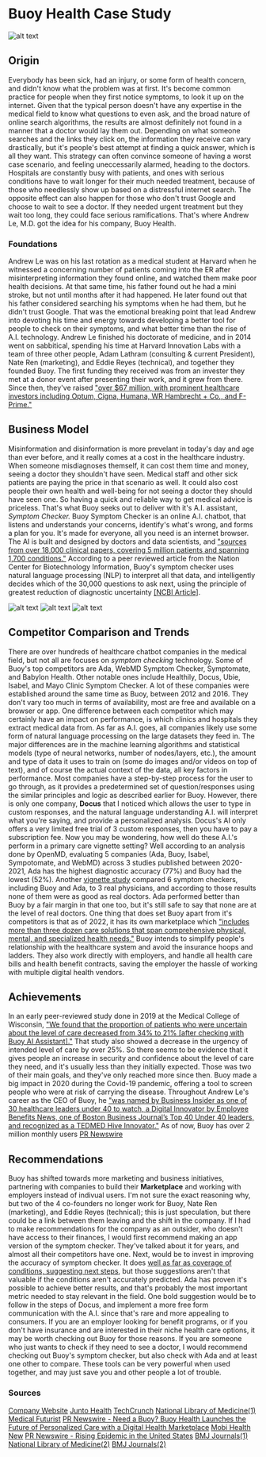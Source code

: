 # Buoy Health Case Study
![alt text](https://github.com/user-attachments/assets/592cce0c-c9b7-4b09-bc95-3c65abc81640)

<!--Make sure to include headers, sub headers, bold some text, include hyper links, logo of the company, additional metrics related to the company, some pictures etc  (you can use some of the resource included above for the syntaxes).-->

## Origin
<!--
* Name of company
* When was the company incorporated?
* Who are the founders of the company?
* How did the idea for the company (or project) come about?
* How is the company funded? How much funding have they received?
-->
Everybody has been sick, had an injury, or some form of health concern, and didn't know what the problem was at first. It's 
become common practice for people when they first notice symptoms, to look it up on the internet. 
Given that the typical person doesn't have any expertise in the medical field to know what 
questions to even ask, and the broad nature of online search algorithms, the 
results are almost definitely not found in a manner that a doctor would lay 
them out. Depending on what someone searches and the links they click on, the 
information they receive can vary drastically, but it's people's best attempt at finding 
a quick answer, which is all they want. This strategy can often convince someone of having a worst case scenario, and feeling uneccessarily 
alarmed, heading to the doctors. Hospitals are constantly busy with patients, and 
ones with serious conditions have to wait longer for their much needed treatment, because of 
those who needlessly show up based on a distressful internet search. The opposite effect can also 
happen for those who don't trust Google and choose to wait to see a doctor. If they needed urgent treatment but they wait too long, they could face serious ramifications. That's where Andrew Le, M.D. got the idea for his company, Buoy Health. 

### Foundations
Andrew Le was on his last rotation as a medical student at Harvard when he witnessed a concerning number 
of patients coming into the ER after misinterpreting information they found online, 
and watched them make poor health decisions. At that same time, his father found 
out he had a mini stroke, but not until months after it had happened. He later found out that his father considered searching his symptoms when he had them, but he didn't trust Google. That was the emotional breaking point that lead Andrew into devoting his time and energy towards developing a better tool for people to check on their symptoms, and what better time than the rise of A.I. technology. 
Andrew Le finished his doctorate of medicine, and in 2014 went on sabbitical, 
spending his time at Harvard Innovation Labs with a team of three 
other people, Adam Lathram (consulting & current President), Nate Ren (marketing), 
and Eddie Reyes (technical), and together they founded Buoy. The first funding they received was 
from an invester they met at a donor event after presenting their work, and it grew 
from there. Since then, they've raised ["over $67 million, with prominent healthcare investors 
including Optum, Cigna, Humana, WR Hambrecht + Co., and F-Prime."](https://techcrunch.com/sponsor/connection/from-point-a-to-point-unbelievable-how-buoy-health-scaled-from-idea-to-unbelievable-a-i-success-story/)


## Business Model
<!--
* What specific problem is the company or project trying to solve?
* Who is the company's intended customer? Is there any information about the market size of this set of customers?
* What solution does this company offer that their competitors do not or cannot offer? (What is the unfair advantage they utilize?)
* Which technologies are they currently using, and how are they implementing them? (This may take a little bit of sleuthing&mdash;you may want to search the company’s engineering blog or use sites like Stackshare to find this information.)
-->
Misinformation and disinformation is more prevelant in today's day and age than 
ever before, and it really comes at a cost in the healthcare industry. When 
someone misdiagnoses themself, it can cost them time and money, seeing a doctor they 
shouldn't have seen. Medical staff and other sick patients are paying the price 
in that scenario as well. It could also cost people their own health and well-being
for not seeing a doctor they should have seen one. So having a quick and reliable way to 
get medical advice is priceless. That's what Buoy seeks out to deliver with it's 
A.I. assistant, *Symptom Checker.* Buoy Symptom Checker is an online A.I. 
chatbot, that listens and understands your concerns, identify's what's wrong, and 
forms a plan for you. It's made for everyone, all you need is an internet browser. The AI is built and designed by doctors and data scientists, and ["sources
from over 18,000 clinical papers, covering 5 million patients and spanning 1,700 conditions."](https://www.mobihealthnews.com/content/digital-health-startup-buoy-launches-ai-powered-symptom-checking-chatbot)
According to a peer reviewed article from the Nation Center for Biotechnology Information, Buoy's symptom checker
uses natural language processing (NLP) to interpret all that data, and intelligently decides which of the 30,000 questions to ask next, using the principle of greatest reduction of diagnostic uncertainty [[NCBI Article]](https://www.ncbi.nlm.nih.gov/pmc/articles/PMC7748958/). 

![alt text](https://cdn.sanity.io/images/0b678gck/~production/b769056d574305ccdd8e5d140fdfd25bdf93ce75-624x1065.png?w=300&q=30&auto=format&dpr=1)
![alt text](https://cdn.sanity.io/images/0b678gck/~production/58a179bdb5118cbc64250bf16f0c9dcf7dfcb0da-624x1065.png?w=300&q=30&auto=format&dpr=1)
![alt text](https://cdn.sanity.io/images/0b678gck/~production/77e826a80731b7ace83c38872bc03afe74597970-624x1065.png?w=300&q=30&auto=format&dpr=1)



## Competitor Comparison and Trends
<!--
* What field is the company in?
* What have been the major trends and innovations of this field over the last 5&ndash;10 years?
* What are the other major companies in this field?
-->
There are over hundreds of healthcare chatbot companies in the medical field, but not all are focuses on *symptom checking* technology. Some of Buoy's top competitors are Ada, WebMD Symptom Checker, Symptomate, and Babylon Health. Other notable ones include Healthily, Docus, Ubie, Isabel, and Mayo Clinic Symptom Checker.
A lot of these companies were established around the same time as Buoy, between 2012 and 2016. They don't vary too much in terms of availability, most are free and available on a browser or app. One difference between each competitor which may certainly have an impact on performance, is which clinics and hospitals they extract medical data from. 
As far as A.I. goes, all companies likely use some form of natural language processing on the large datasets they feed in. The major differences are in the machine learning algorithms and statistical models (type of neural networks, number of nodes/layers, etc.), the amount and type of data it uses to train on (some do images and/or videos on top of text), and of course the actual context of the data, all key factors in performance. Most companies have a step-by-step process for the user to go through, as it provides a predetermined set of question/responses using the similar principles and logic as described earlier for Buoy. However, there is only one company, **Docus** that I noticed which allows the user to type in custom responses, and the natural language understanding A.I. will interpret what you're saying, and provide a personalized analysis. Docus's AI only offers a very limited free trial of 3 custom responses, then you have to pay a subscription fee. Now you may be wondering, how well do these A.I.'s perform in a primary care vignette setting? Well according to an analysis done by OpenMD, evaluating 5 companies (Ada, Buoy, Isabel, Sympotomate, and WebMD) across 3 studies published between 2020-2021, Ada has the highest diagnostic accuracy (77%) and Buoy had the lowest (52%). Another [vignette study](https://www.ncbi.nlm.nih.gov/pmc/articles/PMC11091811/) compared 6 symptom checkers, including Buoy and Ada, to 3 real physicians, and according to those results none of them were as good as real doctors. Ada performed better than Buoy by a fair margin in that one too, but it's still safe to say that none are at the level of real doctors. One thing that does set Buoy apart from it's competitors is that as of 2022, it has its own marketplace which ["includes more than three dozen care solutions that span comprehensive physical, mental, and specialized health needs."](https://www.prnewswire.com/news-releases/need-a-buoy-buoy-health-launches-the-future-of-personalized-care-with-a-digital-health-marketplace-301578477.html?tc=eml_cleartime) Buoy intends to simplify people's relationship with the healthcare system and avoid the insurance hoops and ladders. They also work directly with employers, and handle all health care bills and health benefit contracts, saving the employer the hassle of working with multiple digital health vendors.  

## Achievements
<!--
* What has been the business impact of this company so far?
* What are some of the core metrics that companies in this field use to measure success? How is your company performing based on these metrics?
* How is your company performing relative to competitors in the same field?
-->
In an early peer-reviewed study done in 2019 at the Medical College of Wisconsin, ["We found that the proportion of patients who were uncertain about the level of care decreased from 34% to 21% [after checking with Buoy AI Assistant]."](https://www.buoyhealth.com/multi-symptom-checker) That study also showed a decrease in the urgency of intended level of care by over 25%. So there seems to be evidence that it gives people an increase in security and confidence about the level of care they need, and it's usually less than they initially expected. Those was two of their main goals, and they've only reached more since then. Buoy made a big impact in 2020 during the Covid-19 pandemic, offering a tool to screen people who were at risk of carrying the disease. Throughout Andrew Le's career as the CEO of Buoy, he ["was named by Business Insider as one of 30 healthcare leaders under 40 to watch, a Digital Innovator by Employee Benefits News, one of Boston Business Journal’s Top 40 Under 40 leaders, and recognized as a TEDMED Hive Innovator."](https://techcrunch.com/sponsor/connection/from-point-a-to-point-unbelievable-how-buoy-health-scaled-from-idea-to-unbelievable-a-i-success-story/) As of now, Buoy has over 2 million monthly users [PR Newswire](https://www.prnewswire.com/news-releases/need-a-buoy-buoy-health-launches-the-future-of-personalized-care-with-a-digital-health-marketplace-301578477.html#:~:text=BOSTON%2C%20June%2030%2C%202022%20/,any%20care%20they%20might%20receive.)
## Recommendations
<!--
* If you were to advise the company, what products or services would you suggest they offer? (This could be something that a competitor offers, or use your imagination!)
* Why do you think that offering this product or service would benefit the company?
* What technologies would this additional product or service utilize?
* Why are these technologies appropriate for your solution?
-->
Buoy has shifted towards more marketing and business initiatives, partnering with companies to build their **Marketplace** and working with employers instead of indivual users. I'm not sure the exact reasoning why, but two of the 4 co-founders no longer work for Buoy, Nate Ren (marketing), and Eddie Reyes (technical); this is just speculation, but there could be a link between them leaving and the shift in the company. If I had to make recommendations for the company as an outsider, who doesn't have access to their finances, I would first recommend making an app version of the symptom checker. They've talked about it for years, and almost all their competitors have one. Next, would be to invest in improving the accuracy of symptom checker. It does [well as far as coverage of conditions, suggesting next steps](https://bmjopen.bmj.com/content/10/12/e040269.long), but those suggestions aren't that valuable if the conditions aren't accurately predicted. Ada has proven it's possible to achieve better results, and that's probably the most important metric needed to stay relevant in the field. One bold suggestion would be to follow in the steps of Docus, and implement a more free form communication with the A.I. since that's rare and more appealing to consumers. If you are an employer looking for benefit programs, or if you don't have insurance and are interested in their niche health care options, it may be worth checking out Buoy for those reasons. If you are someone who just wants to check if they need to see a doctor, I would recommend checking out Buoy's symptom checker, but also check with Ada and at least one other to compare. These tools can be very powerful when used together, and may just save you and other people a lot of trouble.  


### Sources
[Company Website](https://www.buoyhealth.com/company)
[Junto Health](https://www.juntohealth.org/blog-posts/founder-feature-buoy-health)
[TechCrunch](https://techcrunch.com/sponsor/connection/from-point-a-to-point-unbelievable-how-buoy-health-scaled-from-idea-to-unbelievable-a-i-success-story/)
[National Library of Medicine(1)](https://www.ncbi.nlm.nih.gov/pmc/articles/PMC7748958/)
[Medical Futurist](https://medicalfuturist.com/top-10-health-chatbots/)
[PR Newswire - Need a Buoy? Buoy Health Launches the Future of Personalized Care with a Digital Health Marketplace](https://www.prnewswire.com/news-releases/need-a-buoy-buoy-health-launches-the-future-of-personalized-care-with-a-digital-health-marketplace-301578477.html?tc=eml_cleartime)
[Mobi Health New](https://www.mobihealthnews.com/content/digital-health-startup-buoy-launches-ai-powered-symptom-checking-chatbot)
[PR Newswire - Rising Epidemic in the United States](https://www.prnewswire.com/news-releases/buoy-health-calms-coronavirus-fear-serves-up-population-health-data-to-help-control-the-rising-epidemic-in-the-united-states-301024768.html)
[BMJ Journals(1)](https://bmjopen.bmj.com/content/10/12/e040269)
[National Library of Medicine(2)](https://www.ncbi.nlm.nih.gov/pmc/articles/PMC11091811/)
[BMJ Journals(2)](https://bmjopen.bmj.com/content/10/12/e040269.long)
